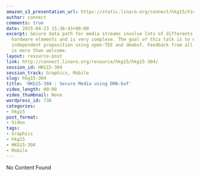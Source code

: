 ```yaml
---
amazon_s3_presentation_url: https://static.linaro.org/connect/hkg15/Videos/02-11-Wednesday/HKG15-304.pdf
author: connect
comments: true
date: 2015-04-23 15:36:43+00:00
excerpt: Secure data path for media streams involve lots of differents software and
  hardware elements and is very complexe. The goal of this talk is to expose an hardware
  independent proposition using open-TEE and dmabuf. Feedback from all SoC experts
  is more than welcome.
layout: resource-post
link: http://connect.linaro.org/resource/hkg15/hkg15-304/
session_id: HKG15-304
session_track: Graphics, Mobile
slug: hkg15-304
title: 'HKG15-304 : Secure Media using DMA-buf'
video_length: 00:00
video_thumbnail: None
wordpress_id: 736
categories:
- hkg15
post_format:
- Video
tags:
- Graphics
- hkg15
- HKG15-304
- Mobile
---
```


No Content Found
